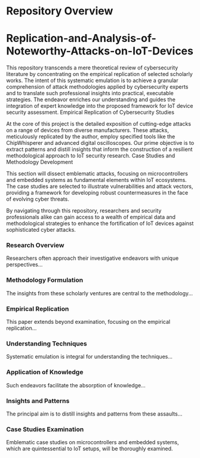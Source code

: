 
# Repository Overview
# Replication-and-Analysis-of-Noteworthy-Attacks-on-IoT-Devices
This repository transcends a mere theoretical review of cybersecurity literature by concentrating on the empirical replication of selected scholarly works. The intent of this systematic emulation is to achieve a granular comprehension of attack methodologies applied by cybersecurity experts and to translate such professional insights into practical, executable strategies. The endeavor enriches our understanding and guides the integration of expert knowledge into the proposed framework for IoT device security assessment.
Empirical Replication of Cybersecurity Studies

At the core of this project is the detailed exposition of cutting-edge attacks on a range of devices from diverse manufacturers. These attacks, meticulously replicated by the author, employ specified tools like the ChipWhisperer and advanced digital oscilloscopes. Our prime objective is to extract patterns and distill insights that inform the construction of a resilient methodological approach to IoT security research.
Case Studies and Methodology Development

This section will dissect emblematic attacks, focusing on microcontrollers and embedded systems as fundamental elements within IoT ecosystems. The case studies are selected to illustrate vulnerabilities and attack vectors, providing a framework for developing robust countermeasures in the face of evolving cyber threats.

By navigating through this repository, researchers and security professionals alike can gain access to a wealth of empirical data and methodological strategies to enhance the fortification of IoT devices against sophisticated cyber attacks.


### Research Overview

Researchers often approach their investigative endeavors with unique perspectives...

### Methodology Formulation

The insights from these scholarly ventures are central to the methodology...

### Empirical Replication

This paper extends beyond examination, focusing on the empirical replication...

### Understanding Techniques

Systematic emulation is integral for understanding the techniques...

### Application of Knowledge

Such endeavors facilitate the absorption of knowledge...

### Insights and Patterns

The principal aim is to distill insights and patterns from these assaults...

### Case Studies Examination

Emblematic case studies on microcontrollers and embedded systems, which are quintessential to IoT setups, will be thoroughly examined.
